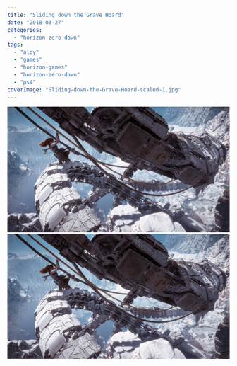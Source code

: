 ```yaml
---
title: "Sliding down the Grave Hoard"
date: "2018-03-27"
categories: 
  - "horizon-zero-dawn"
tags: 
  - "aloy"
  - "games"
  - "horizon-games"
  - "horizon-zero-dawn"
  - "ps4"
coverImage: "Sliding-down-the-Grave-Hoard-scaled-1.jpg"
---
```


[![](images/Sliding-down-the-Grave-Hoard-scaled-1.jpg)](images/Sliding-down-the-Grave-Hoard-scaled-1.jpg)
[![](images/Sliding-down-the-Grave-Hoard-scaled-1.jpg)](images/Sliding-down-the-Grave-Hoard-scaled-1.jpg)
